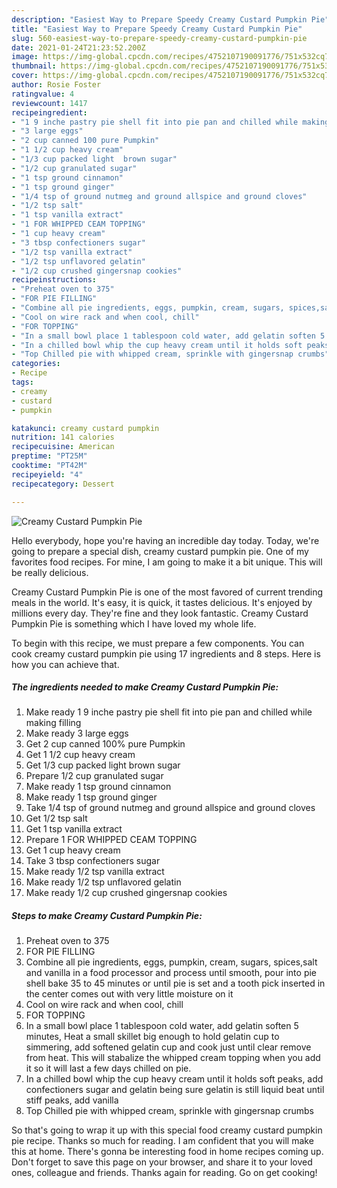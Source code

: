 ```yaml
---
description: "Easiest Way to Prepare Speedy Creamy Custard Pumpkin Pie"
title: "Easiest Way to Prepare Speedy Creamy Custard Pumpkin Pie"
slug: 560-easiest-way-to-prepare-speedy-creamy-custard-pumpkin-pie
date: 2021-01-24T21:23:52.200Z
image: https://img-global.cpcdn.com/recipes/4752107190091776/751x532cq70/creamy-custard-pumpkin-pie-recipe-main-photo.jpg
thumbnail: https://img-global.cpcdn.com/recipes/4752107190091776/751x532cq70/creamy-custard-pumpkin-pie-recipe-main-photo.jpg
cover: https://img-global.cpcdn.com/recipes/4752107190091776/751x532cq70/creamy-custard-pumpkin-pie-recipe-main-photo.jpg
author: Rosie Foster
ratingvalue: 4
reviewcount: 1417
recipeingredient:
- "1 9 inche pastry pie shell fit into pie pan and chilled while making filling"
- "3 large eggs"
- "2 cup canned 100 pure Pumpkin"
- "1 1/2 cup heavy cream"
- "1/3 cup packed light  brown sugar"
- "1/2 cup granulated sugar"
- "1 tsp ground cinnamon"
- "1 tsp ground ginger"
- "1/4 tsp of ground nutmeg and ground allspice and ground cloves"
- "1/2 tsp salt"
- "1 tsp vanilla extract"
- "1 FOR WHIPPED CEAM TOPPING"
- "1 cup heavy cream"
- "3 tbsp confectioners sugar"
- "1/2 tsp vanilla extract"
- "1/2 tsp unflavored gelatin"
- "1/2 cup crushed gingersnap cookies"
recipeinstructions:
- "Preheat oven to 375"
- "FOR PIE FILLING"
- "Combine all pie ingredients, eggs, pumpkin, cream, sugars, spices,salt and vanilla in a food processor and process until smooth, pour into pie shell bake 35 to 45 minutes or until pie is set and a tooth pick inserted in the center comes out with very little moisture on it"
- "Cool on wire rack and when cool, chill"
- "FOR TOPPING"
- "In a small bowl place 1 tablespoon cold water, add gelatin soften 5 minutes, Heat a small skillet big enough to hold gelatin cup to simmering, add softened gelatin cup and cook just until clear remove from heat. This will stabalize the whipped cream topping when you add it so it will last a few days chilled on pie."
- "In a chilled bowl whip the cup heavy cream until it holds soft peaks, add confectioners sugar and gelatin being sure gelatin is still liquid beat until stiff peaks, add vanilla"
- "Top Chilled pie with whipped cream, sprinkle with gingersnap crumbs"
categories:
- Recipe
tags:
- creamy
- custard
- pumpkin

katakunci: creamy custard pumpkin 
nutrition: 141 calories
recipecuisine: American
preptime: "PT25M"
cooktime: "PT42M"
recipeyield: "4"
recipecategory: Dessert

---
```



![Creamy Custard Pumpkin Pie](https://img-global.cpcdn.com/recipes/4752107190091776/751x532cq70/creamy-custard-pumpkin-pie-recipe-main-photo.jpg)

Hello everybody, hope you're having an incredible day today. Today, we're going to prepare a special dish, creamy custard pumpkin pie. One of my favorites food recipes. For mine, I am going to make it a bit unique. This will be really delicious.



Creamy Custard Pumpkin Pie is one of the most favored of current trending meals in the world. It's easy, it is quick, it tastes delicious. It's enjoyed by millions every day. They're fine and they look fantastic. Creamy Custard Pumpkin Pie is something which I have loved my whole life.


To begin with this recipe, we must prepare a few components. You can cook creamy custard pumpkin pie using 17 ingredients and 8 steps. Here is how you can achieve that.

<!--inarticleads1-->

##### The ingredients needed to make Creamy Custard Pumpkin Pie:

1. Make ready 1 9 inche pastry pie shell fit into pie pan and chilled while making filling
1. Make ready 3 large eggs
1. Get 2 cup canned 100% pure Pumpkin
1. Get 1 1/2 cup heavy cream
1. Get 1/3 cup packed light  brown sugar
1. Prepare 1/2 cup granulated sugar
1. Make ready 1 tsp ground cinnamon
1. Make ready 1 tsp ground ginger
1. Take 1/4 tsp of ground nutmeg and ground allspice and ground cloves
1. Get 1/2 tsp salt
1. Get 1 tsp vanilla extract
1. Prepare 1 FOR WHIPPED CEAM TOPPING
1. Get 1 cup heavy cream
1. Take 3 tbsp confectioners sugar
1. Make ready 1/2 tsp vanilla extract
1. Make ready 1/2 tsp unflavored gelatin
1. Make ready 1/2 cup crushed gingersnap cookies




<!--inarticleads2-->

##### Steps to make Creamy Custard Pumpkin Pie:

1. Preheat oven to 375
1. FOR PIE FILLING
1. Combine all pie ingredients, eggs, pumpkin, cream, sugars, spices,salt and vanilla in a food processor and process until smooth, pour into pie shell bake 35 to 45 minutes or until pie is set and a tooth pick inserted in the center comes out with very little moisture on it
1. Cool on wire rack and when cool, chill
1. FOR TOPPING
1. In a small bowl place 1 tablespoon cold water, add gelatin soften 5 minutes, Heat a small skillet big enough to hold gelatin cup to simmering, add softened gelatin cup and cook just until clear remove from heat. This will stabalize the whipped cream topping when you add it so it will last a few days chilled on pie.
1. In a chilled bowl whip the cup heavy cream until it holds soft peaks, add confectioners sugar and gelatin being sure gelatin is still liquid beat until stiff peaks, add vanilla
1. Top Chilled pie with whipped cream, sprinkle with gingersnap crumbs




So that's going to wrap it up with this special food creamy custard pumpkin pie recipe. Thanks so much for reading. I am confident that you will make this at home. There's gonna be interesting food in home recipes coming up. Don't forget to save this page on your browser, and share it to your loved ones, colleague and friends. Thanks again for reading. Go on get cooking!
